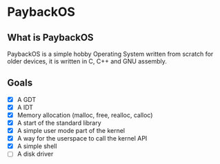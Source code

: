 # PaybackOS

## What is PaybackOS

PaybackOS is a simple hobby Operating System written from scratch for older devices, it is written in C, C++ and GNU assembly.

## Goals

- [x] A GDT
- [x] A IDT
- [x] Memory allocation (malloc, free, realloc, calloc)
- [x] A start of the standard library
- [x] A simple user mode part of the kernel
- [x] A way for the userspace to call the kernel API
- [x] A simple shell
- [ ] A disk driver

